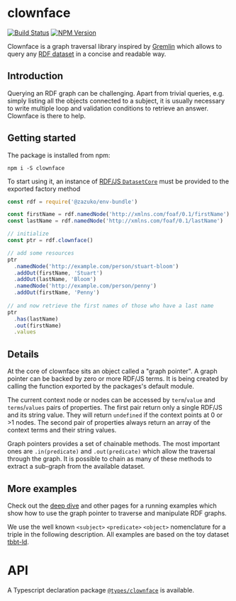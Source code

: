 # clownface

[![Build Status](https://travis-ci.org/rdf-ext/clownface.svg?branch=master)](https://travis-ci.org/rdf-ext/clownface)
[![NPM Version](https://img.shields.io/npm/v/clownface.svg?style=flat)](https://npm.im/clownface)

Clownface is a graph traversal library inspired by [Gremlin](http://tinkerpop.apache.org/)
which allows to query any [RDF dataset](https://rdf.js.org/dataset-spec/) in a concise and readable way.

##  Introduction

Querying an RDF graph can be challenging. Apart from trivial queries, e.g. simply listing all the
objects connected to a subject, it is usually necessary to write multiple loop and validation
conditions to retrieve an answer. Clownface is there to help.

## Getting started

The package is installed from npm:

```
npm i -S clownface
```

To start using it, an instance of [RDF/JS `DatasetCore`](https://rdf.js.org/dataset-spec/#datasetcore-interface) must be
provided to the exported factory method

<run-kit node-version="16">

```js
const rdf = require('@zazuko/env-bundle')

const firstName = rdf.namedNode('http://xmlns.com/foaf/0.1/firstName')
const lastName = rdf.namedNode('http://xmlns.com/foaf/0.1/lastName')

// initialize
const ptr = rdf.clownface()

// add some resources 
ptr
  .namedNode('http://example.com/person/stuart-bloom')
  .addOut(firstName, 'Stuart')
  .addOut(lastName, 'Bloom')
  .namedNode('http://example.com/person/penny')
  .addOut(firstName, 'Penny')
  
// and now retrieve the first names of those who have a last name
ptr
  .has(lastName)
  .out(firstName)
  .values
```

</run-kit>

## Details

At the core of clownface sits an object called a "graph pointer". A graph pointer can be backed by zero or more RDF/JS terms. It is being created by calling the function exported by the packages's default module.

The current context node or nodes can be accessed by `term`/`value` and `terms`/`values` pairs of properties. The first pair return only a single RDF/JS and its string value. They will return `undefined` if the context points at 0 or >1 nodes. The second pair of properties always return an array of the context terms and their string values.

Graph pointers provides a set of chainable methods. The most important ones are `.in(predicate)` and `.out(predicate)` which allow the traversal through the graph. It is possible to chain as many of these methods to extract a sub-graph from the available dataset.

## More examples

Check out the [deep dive](deep-dive.md) and other pages for a running examples which show how to use the graph pointer to traverse and manipulate RDF graphs.

We use the well known `<subject>` `<predicate>` `<object>` nomenclature for a triple in the following description. All examples are based on the toy dataset [tbbt-ld][tbbt].

[tbbt]: https://github.com/zazuko/tbbt-ld

# API

A Typescript declaration package [`@types/clownface`](https://npm.im/@types/clownface) is available.
